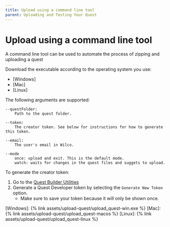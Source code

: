 ```yaml
---
title: Upload using a command line tool
parent: Uploading and Testing Your Quest
---
```



# Upload using a command line tool

A command line tool can be used to automate the process of zipping and uploading a quest

Download the executable according to the operating system you use:

* [Windows]
* [Mac]
* [Linux]

The following arguments are supported:

	--questFolder:
	    Path to the quest folder.
		
	--token:
	    The creator token. See below for instructions for how to generate this token.
		
	--email:
	    The user's email in Wilco.

	--mode		
	    once: upload and exit. This is the default mode.
	    watch: waits for changes in the quest files and suggets to upload.  



To generate the creator token:
1. Go to the [Quest Builder Utilities](https://app.wilco.gg/quest-builder-utils)
2. Generate a Quest Developer token by selecting the `Generate New Token` option. 
    - Make sure to save your token because it will only be shown once. 


[Windows]: {% link assets/upload-quest/upload_quest-win.exe %}
[Mac]: {% link assets/upload-quest/upload_quest-macos %}
[Linux]: {% link assets/upload-quest/upload_quest-linux %}
